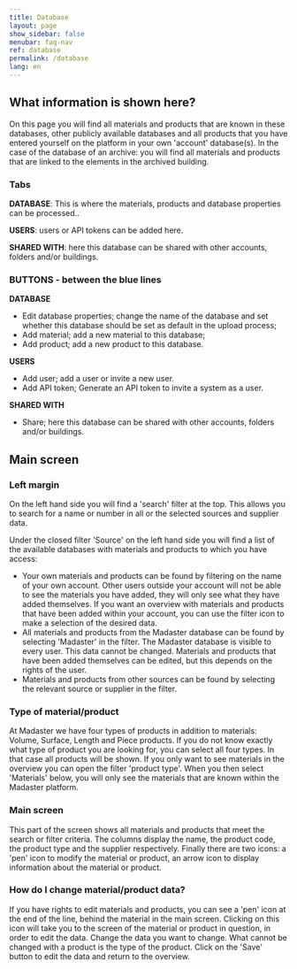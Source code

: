 ```yaml
---
title: Database
layout: page
show_sidebar: false
menubar: faq-nav
ref: database
permalink: /database
lang: en
---
```


## What information is shown here?
On this page you will find all materials and products that are known in these databases, other publicly available databases and all products that you have entered yourself on the platform in your own 'account' database(s).
In the case of the database of an archive: you will find all materials and products that are linked to the elements in the archived building.


### Tabs
**DATABASE**: This is where the materials, products and database properties can be processed..

**USERS**: users or API tokens can be added here.

**SHARED WITH**: here this database can be shared with other accounts, folders and/or buildings.


### BUTTONS - between the blue lines
**DATABASE**
- Edit database properties; change the name of the database and set whether this database should be set as default in the upload process;
- Add material; add a new material to this database;
- Add product; add a new product to this database.

**USERS**
- Add user; add a user or invite a new user.
- Add API token; Generate an API token to invite a system as a user.

**SHARED WITH** 
- Share; here this database can be shared with other accounts, folders and/or buildings.



## Main screen


### Left margin
On the left hand side you will find a 'search' filter at the top. This allows you to search for a name or number in all or the selected sources and supplier data.

Under the closed filter 'Source' on the left hand side you will find a list of the available databases with materials and products to which you have access:

- Your own materials and products can be found by filtering on the name of your own account. Other users outside your account will not be able to see the materials you have added, they will only see what they have added themselves. If you want an overview with materials and products that have been added within your account, you can use the filter icon to make a selection of the desired data.
- All materials and products from the Madaster database can be found by selecting 'Madaster' in the filter. The Madaster database is visible to every user. This data cannot be changed. Materials and products that have been added themselves can be edited, but this depends on the rights of the user.
- Materials and products from other sources can be found by selecting the relevant source or supplier in the filter.

### Type of material/product
At Madaster we have four types of products in addition to materials: Volume, Surface, Length and Piece products. If you do not know exactly what type of product you are looking for, you can select all four types. In that case all products will be shown. If you only want to see materials in the overview you can open the filter 'product type'. When you then select 'Materials' below, you will only see the materials that are known within the Madaster platform.

### Main screen
This part of the screen shows all materials and products that meet the search or filter criteria. The columns display the name, the product code, the product type and the supplier respectively. Finally there are two icons: a 'pen' icon to modify the material or product, an arrow icon to display information about the material or product.

### How do I change material/product data?
If you have rights to edit materials and products, you can see a 'pen' icon at the end of the line, behind the material in the main screen. Clicking on this icon will take you to the screen of the material or product in question, in order to edit the data. Change the data you want to change. What cannot be changed with a product is the type of the product. Click on the 'Save' button to edit the data and return to the overview.
